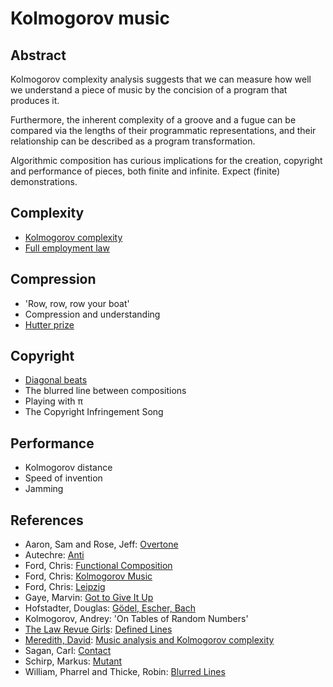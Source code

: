 Kolmogorov music
================

Abstract
--------

Kolmogorov complexity analysis suggests that we can measure how well we
understand a piece of music by the concision of a program that produces it.

Furthermore, the inherent complexity of a groove and a fugue can be compared
via the lengths of their programmatic representations, and their relationship
can be described as a program transformation.

Algorithmic composition has curious implications for the creation, copyright
and performance of pieces, both finite and infinite. Expect \(finite\)
demonstrations.

Complexity
----------
* [Kolmogorov complexity](https://en.wikipedia.org/wiki/Kolmogorov_complexity)
* [Full employment law](https://en.wikipedia.org/wiki/Full_employment_theorem)

Compression
-----------
* 'Row, row, row your boat'
* Compression and understanding
* [Hutter prize](http://prize.hutter1.net/)

Copyright
---------
* [Diagonal beats](https://www.youtube.com/watch?v=EZFmZ0gZNZI)
* The blurred line between compositions
* Playing with π
* The Copyright Infringement Song

Performance
-----------
* Kolmogorov distance
* Speed of invention
* Jamming

References
----------
* Aaron, Sam and Rose, Jeff: [Overtone](http://overtone.github.io/)
* Autechre: [Anti](https://en.wikipedia.org/wiki/Anti_EP)
* Ford, Chris: [Functional Composition](http://www.infoq.com/presentations/music-functional-language)
* Ford, Chris: [Kolmogorov Music](https://github.com/ctford/kolmogorov-music)
* Ford, Chris: [Leipzig](https://github.com/ctford/leipzig)
* Gaye, Marvin: [Got to Give It Up](https://en.wikipedia.org/wiki/Got_to_Give_It_Up)
* Hofstadter, Douglas: [Gödel, Escher, Bach](https://en.wikipedia.org/wiki/G%C3%B6del,_Escher,_Bach)
* Kolmogorov, Andrey: 'On Tables of Random Numbers'
* [The Law Revue Girls](https://twitter.com/LawRevueGirls): [Defined Lines](https://www.youtube.com/watch?v=tC1XtnLRLPM)
* [Meredith, David](http://www.titanmusic.com/): [Music analysis and Kolmogorov complexity](http://www.titanmusic.com/papers/public/cim20121_submission_105.pdf)
* Sagan, Carl: [Contact](https://en.wikipedia.org/wiki/Contact_(novel))
* Schirp, Markus: [Mutant](https://github.com/mbj/mutant)
* William, Pharrel and Thicke, Robin: [Blurred Lines](https://en.wikipedia.org/wiki/Blurred_Lines)
